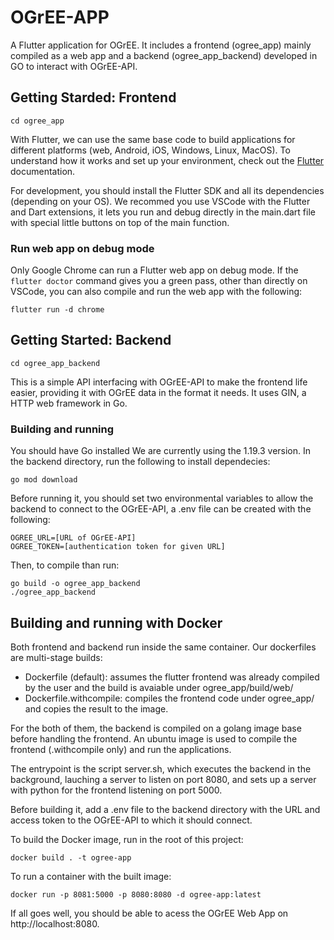 # OGrEE-APP
A Flutter application for OGrEE. It includes a frontend (ogree_app) mainly compiled as a web app and a backend (ogree_app_backend) developed in GO to interact with OGrEE-API.

## Getting Starded: Frontend
```console
cd ogree_app
```
With Flutter, we can use the same base code to build applications for different platforms (web, Android, iOS, Windows, Linux, MacOS). To understand how it works and set up your environment, check out the [Flutter](https://docs.flutter.dev/get-started/install) documentation. 

For development, you should install the Flutter SDK and all its dependencies (depending on your OS). We recommed you use VSCode with the Flutter and Dart extensions, it lets you run and debug directly in the main.dart file with special little buttons on top of the main function.  

### Run web app on debug mode
Only Google Chrome can run a Flutter web app on debug mode. If the `flutter doctor` command gives you a green pass, other than directly on VSCode, you can also compile and run the web app with the following:
```console
flutter run -d chrome
```

## Getting Started: Backend
```console
cd ogree_app_backend
```
This is a simple API interfacing with OGrEE-API to make the frontend life easier, providing it with OGrEE data in the format it needs. It uses GIN, a HTTP web framework in Go. 

### Building and running
You should have Go installed We are currently using the 1.19.3 version. In the backend directory, run the following to install dependecies:
```console
go mod download
```

Before running it, you should set two environmental variables to allow the backend to connect to the OGrEE-API, a .env file can be created with the following:
```console
OGREE_URL=[URL of OGrEE-API]
OGREE_TOKEN=[authentication token for given URL]
```

Then, to compile than run:
```console
go build -o ogree_app_backend
./ogree_app_backend
```


## Building and running with Docker
Both frontend and backend run inside the same container. Our dockerfiles are multi-stage builds:

- Dockerfile (default): assumes the flutter frontend was already compiled by the user and the build is avaiable under ogree_app/build/web/
- Dockerfile.withcompile: compiles the frontend code under ogree_app/ and copies the result to the image.

For the both of them, the backend is compiled on a golang image base before handling the frontend. An ubuntu image is used to compile the frontend (.withcompile only) and run the applications.

The entrypoint is the script server.sh, which executes the backend in the background, lauching a server to listen on port 8080, and sets up a server with python for the frontend listening on port 5000.

Before building it, add a .env file to the backend directory with the URL and access token to the OGrEE-API to which it should connect.

To build the Docker image, run in the root of this project:
```console
docker build . -t ogree-app
```

To run a container with the built image:
```console
docker run -p 8081:5000 -p 8080:8080 -d ogree-app:latest
```

If all goes well, you should be able to acess the OGrEE Web App on http://localhost:8080.